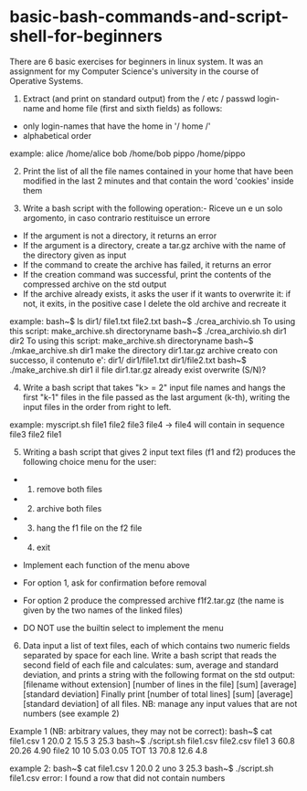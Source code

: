 # basic-bash-commands-and-script-shell-for-beginners
There are 6 basic exercises for beginners in linux system. It was an assignment for my Computer Science's university in the course of Operative Systems.

1) Extract (and print on standard output) from the / etc / passwd login-name and home file (first and sixth fields) as follows:
- only login-names that have the home in '/ home /'
- alphabetical order

example:
alice /home/alice
bob /home/bob
pippo /home/pippo



2) Print the list of all the file names contained in your home that have been modified in the last 2 minutes and that contain the word 'cookies' inside them



3) Write a bash script with the following operation:- Riceve un e un solo argomento, in caso contrario restituisce un errore
- If the argument is not a directory, it returns an error
- If the argument is a directory, create a tar.gz archive with the name of the directory given as input
- If the command to create the archive has failed, it returns an error
- If the creation command was successful, print the contents of the compressed archive on the std output
- If the archive already exists, it asks the user if it wants to overwrite it: if not, it exits, in the positive case I delete the old archive and recreate it

example:
bash~$ ls dir1/
file1.txt file2.txt
bash~$ ./crea_archivio.sh
To using this script: make_archive.sh directoryname
bash~$ ./crea_archivio.sh dir1 dir2
To using this script: make_archive.sh directoryname
bash~$ ./mkae_archive.sh dir1
make the directory dir1.tar.gz
archive creato con successo, il contenuto e':
dir1/
dir1/file1.txt
dir1/file2.txt
bash~$ ./make_archive.sh dir1
il file dir1.tar.gz already exist overwrite (S/N)?




4) Write a bash script that takes "k> = 2" input file names and hangs the first "k-1" files in the file passed as the last argument (k-th), 
writing the input files in the order from right to left.

example: 
myscript.sh file1 file2 file3 file4
-> file4 will contain in sequence file3 file2 file1



5) Writing a bash script that gives 2 input text files (f1 and f2) produces the following choice menu for the user:
- 1. remove both files
- 2. archive both files
- 3. hang the f1 file on the f2 file
- 4. exit

- Implement each function of the menu above
- For option 1, ask for confirmation before removal
- For option 2 produce the compressed archive f1f2.tar.gz (the name is given by the two names of the linked files)
- DO NOT use the builtin select to implement the menu


6) Data input a list of text files, each of which contains two numeric fields separated by space for each line.
Write a bash script that reads the second field of each file and calculates: sum, average and standard deviation, and prints a string with the following format on the std output:
[filename without extension] [number of lines in the file] [sum] [average] [standard deviation]
Finally print [number of total lines] [sum] [average] [standard deviation] of all files.
NB: manage any input values ​​that are not numbers (see example 2)

Example 1 (NB: arbitrary values, they may not be correct):
bash~$ cat file1.csv
1 20.0
2 15.5
3 25.3
bash~$ ./script.sh file1.csv file2.csv
file1 3 60.8 20.26 4.90
file2 10 10 5.03 0.05
TOT 13 70.8 12.6 4.8

example 2:
bash~$ cat file1.csv
1 20.0
2 uno
3 25.3
bash~$ ./script.sh file1.csv
error: I found a row that did not contain numbers
